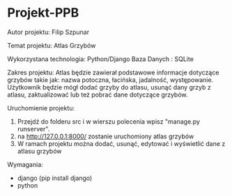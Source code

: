 # Projekt-PPB

Autor projektu: Filip Szpunar

Temat projektu: Atlas Grzybów

Wykorzystana technologia: Python/Django
Baza Danych : SQLite

Zakres projektu:
Atlas będzie zawierał podstawowe informacje dotyczące grzybów takie jak: nazwa potoczna, łacińska, jadalność, występowanie.
Użytkownik będzie mógł dodać grzyby do atlasu, usunąć dany grzyb z atlasu, zaktualizować lub też pobrać dane dotyczące grzybów.

Uruchomienie projektu: 

1. Przejdź do folderu src i w  wierszu polecenia wpisz "manage.py runserver".
2. na http://127.0.0.1:8000/ zostanie uruchomiony atlas grzybów
3. W ramach projektu można dodać, usunąć, edytować i wyświetlić dane z atlasu grzybów


Wymagania:
- django (pip install django)
- python

